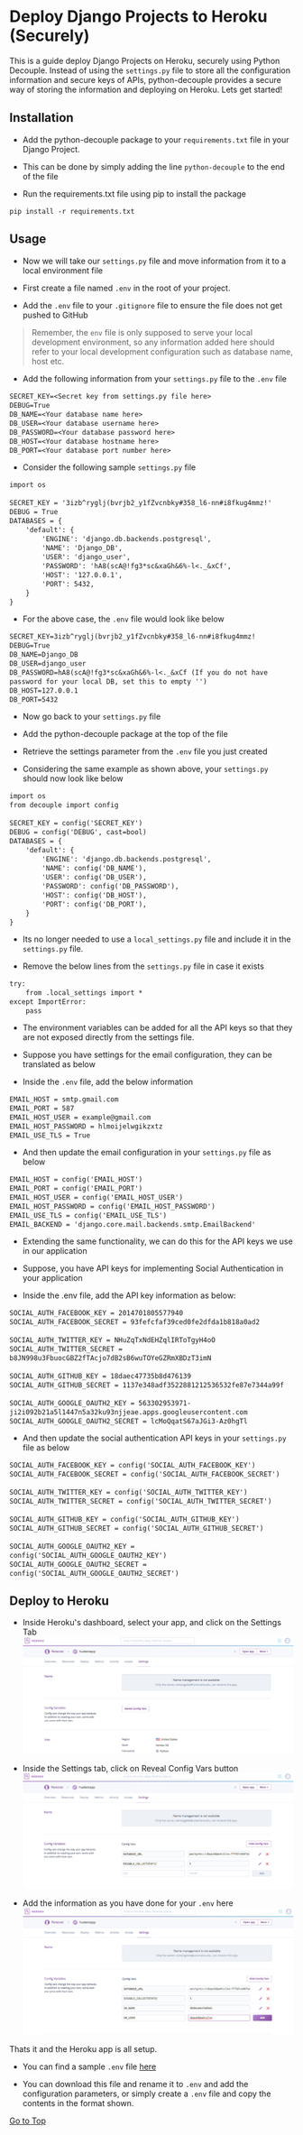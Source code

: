 # Deploy Django Projects to Heroku (Securely)

This is a guide deploy Django Projects on Heroku, securely using Python Decouple. Instead of using the ```settings.py``` file to store all the configuration information and secure keys of APIs, python-decouple provides a secure way of storing the information and deploying on Heroku. Lets get started!

## Installation

* Add the python-decouple package to your ```requirements.txt``` file in your Django Project. 

* This can be done by simply adding the line ```python-decouple``` to the end of the file

* Run the requirements.txt file using pip to install the package

```
pip install -r requirements.txt
```

## Usage

* Now we will take our ```settings.py``` file and move information from it to a local environment file

* First create a file named ```.env``` in the root of your project. 

* Add the ```.env``` file to your ```.gitignore``` file to ensure the file does not get pushed to GitHub

> Remember, the ```env``` file is only supposed to serve your local development environment, so any information added here should refer to your local development configuration such as database name, host etc.

* Add the following information from your ```settings.py``` file to the ```.env``` file

```
SECRET_KEY=<Secret key from settings.py file here>
DEBUG=True
DB_NAME=<Your database name here>
DB_USER=<Your database username here>
DB_PASSWORD=<Your database password here>
DB_HOST=<Your database hostname here>
DB_PORT=<Your database port number here>
```

* Consider the following sample ```settings.py``` file

```
import os

SECRET_KEY = '3izb^ryglj(bvrjb2_y1fZvcnbky#358_l6-nn#i8fkug4mmz!'
DEBUG = True
DATABASES = {
    'default': {
        'ENGINE': 'django.db.backends.postgresql',
        'NAME': 'Django_DB',
        'USER': 'django_user',
        'PASSWORD': 'hA8(scA@!fg3*sc&xaGh&6%-l<._&xCf',
        'HOST': '127.0.0.1',
        'PORT': 5432,
    }
}
```

* For the above case, the ```.env``` file would look like below

```
SECRET_KEY=3izb^ryglj(bvrjb2_y1fZvcnbky#358_l6-nn#i8fkug4mmz!
DEBUG=True
DB_NAME=Django_DB
DB_USER=django_user
DB_PASSWORD=hA8(scA@!fg3*sc&xaGh&6%-l<._&xCf (If you do not have password for your local DB, set this to empty '')
DB_HOST=127.0.0.1
DB_PORT=5432
```

* Now go back to your ```settings.py``` file 

* Add the python-decouple package at the top of the file

* Retrieve the settings parameter from the ```.env``` file you just created

* Considering the same example as shown above, your ```settings.py``` should now look like below

```
import os
from decouple import config

SECRET_KEY = config('SECRET_KEY')
DEBUG = config('DEBUG', cast=bool)
DATABASES = {
    'default': {
        'ENGINE': 'django.db.backends.postgresql',
        'NAME': config('DB_NAME'),
        'USER': config('DB_USER'),
        'PASSWORD': config('DB_PASSWORD'),
        'HOST': config('DB_HOST'),
        'PORT': config('DB_PORT'),
    }
}
```

* Its no longer needed to use a ```local_settings.py``` file and include it in the ```settings.py``` file. 

* Remove the below lines from the ```settings.py``` file in case it exists

```
try:
    from .local_settings import *
except ImportError:
    pass
```

* The environment variables can be added for all the API keys so that they are not exposed directly from the settings file. 

* Suppose you have settings for the email configuration, they can be translated as below

* Inside the ```.env``` file, add the below information

```
EMAIL_HOST = smtp.gmail.com
EMAIL_PORT = 587
EMAIL_HOST_USER = example@gmail.com
EMAIL_HOST_PASSWORD = hlmoijelwgikzxtz
EMAIL_USE_TLS = True
```

* And then update the email configuration in your ```settings.py``` file as below

```
EMAIL_HOST = config('EMAIL_HOST')
EMAIL_PORT = config('EMAIL_PORT')
EMAIL_HOST_USER = config('EMAIL_HOST_USER')
EMAIL_HOST_PASSWORD = config('EMAIL_HOST_PASSWORD')
EMAIL_USE_TLS = config('EMAIL_USE_TLS')
EMAIL_BACKEND = 'django.core.mail.backends.smtp.EmailBackend'
```

* Extending the same functionality, we can do this for the API keys we use in our application

* Suppose, you have API keys for implementing Social Authentication in your application

* Inside the .env file, add the API key information as below:

```
SOCIAL_AUTH_FACEBOOK_KEY = 2014701805577940
SOCIAL_AUTH_FACEBOOK_SECRET = 93fefcfaf39ced0fe2dfda1b818a0ad2

SOCIAL_AUTH_TWITTER_KEY = NHuZqTxNdEHZqlIRToTgyH4oO
SOCIAL_AUTH_TWITTER_SECRET = b8JN998u3FbuocGBZ2fTAcjo7dB2sB6wuTOYeGZRmXBDzT3imN

SOCIAL_AUTH_GITHUB_KEY = 18daec47735b8d476139
SOCIAL_AUTH_GITHUB_SECRET = 1137e348adf3522881212536532fe87e7344a99f

SOCIAL_AUTH_GOOGLE_OAUTH2_KEY = 563302953971-ji2i092b21a5l1447n5a32ku93njjeae.apps.googleusercontent.com
SOCIAL_AUTH_GOOGLE_OAUTH2_SECRET = lcMoQqatS67aJGi3-Az0hgTl
```

* And then update the social authentication API keys in your ```settings.py``` file as below

```
SOCIAL_AUTH_FACEBOOK_KEY = config('SOCIAL_AUTH_FACEBOOK_KEY')
SOCIAL_AUTH_FACEBOOK_SECRET = config('SOCIAL_AUTH_FACEBOOK_SECRET')

SOCIAL_AUTH_TWITTER_KEY = config('SOCIAL_AUTH_TWITTER_KEY')
SOCIAL_AUTH_TWITTER_SECRET = config('SOCIAL_AUTH_TWITTER_SECRET')

SOCIAL_AUTH_GITHUB_KEY = config('SOCIAL_AUTH_GITHUB_KEY')
SOCIAL_AUTH_GITHUB_SECRET = config('SOCIAL_AUTH_GITHUB_SECRET')

SOCIAL_AUTH_GOOGLE_OAUTH2_KEY = config('SOCIAL_AUTH_GOOGLE_OAUTH2_KEY')
SOCIAL_AUTH_GOOGLE_OAUTH2_SECRET = config('SOCIAL_AUTH_GOOGLE_OAUTH2_SECRET')
```

## Deploy to Heroku

* Inside Heroku's dashboard, select your app, and click on the Settings Tab
![Tooltip for visually disabled](./images/Settings-Page.png)

* Inside the Settings tab, click on Reveal Config Vars button
![Tooltip for visually disabled](./images/Reveal-Config.png)

* Add the information as you have done for your ```.env``` here
![Tooltip for visually disabled](./images/Add-Config.png)

Thats it and the Heroku app is all setup.

* You can find a sample ```.env``` file [here](./.env.example)

* You can download this file and rename it to ```.env``` and add the configuration parameters, or simply create a ```.env``` file and copy the contents in the format shown.

[Go to Top](#deploy-django-projects-to-heroku)